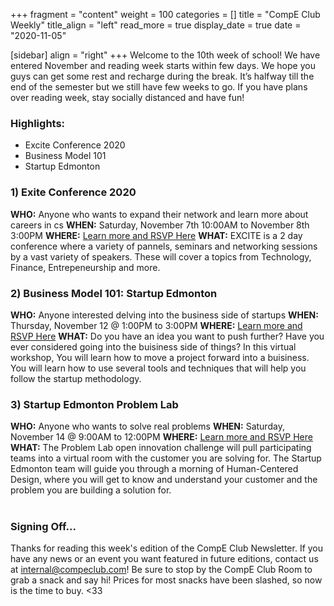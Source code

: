+++
fragment = "content"
weight = 100
categories = []
title = "CompE Club Weekly"
title_align = "left"
read_more = true
display_date = true
date = "2020-11-05"

[sidebar]
align = "right"
+++
Welcome to the 10th week of school! We have entered November and reading week starts within few days. We hope you guys can get some rest and recharge during the break. It’s halfway till the end of the semester but we still have few weeks to go. If you have plans over reading week, stay socially distanced and have fun!
<br/>

### Highlights:

* Excite Conference 2020
* Business Model 101
* Startup Edmonton
  <br/>

### 1) Exite Conference 2020

**WHO:** Anyone who wants to expand their network and learn more about careers in cs
**WHEN:**  Saturday, November 7th 10:00AM to  November 8th 3:00PM
**WHERE:** [Learn more and RSVP Here](https://hopin.to/events/excite-conference)
**WHAT:** EXCITE is a 2 day conference where a variety of pannels, seminars and networking sessions by a vast variety of speakers. These will cover a topics from Technology, Finance, Entrepeneurship and more.
<br/>

### 2) Business Model 101: Startup Edmonton

**WHO:** Anyone interested delving into the business side of startups
**WHEN:**  Thursday, November 12 @ 1:00PM to 3:00PM
**WHERE:** [Learn more and RSVP Here](https://www.startupedmonton.com/new-events/2020/11/12/business-model-101)
**WHAT:** Do you have an idea you want to push further? Have you ever considered going into the buisiness side of things? In this virtual workshop, You will learn how to move a project forward into a buisiness. You will learn how to use several tools and techniques that will help you follow the startup methodology.
<br/>

### 3) Startup Edmonton Problem Lab

**WHO:** Anyone who wants to solve real problems
**WHEN:**  Saturday, November 14 @ 9:00AM to 12:00PM
**WHERE:** [Learn more and RSVP Here](https://www.startupedmonton.com/problem-solvers?utm_campaign=Student%20Startup%20Life%20Content&utm_medium=email&_hsenc=p2ANqtz-_NlYlw74wrC-cRwboZclUEQbT51Mg2d3mlcUHQRp7hWHkLcfhVcAfN0tSx8nsQtxX66YwGzzTrJplIfv6cM9VmhTeZYQ&_hsmi=98685022&utm_content=98685022&utm_source=hs_email&hsCtaTracking=16cc8148-d752-4e17-848e-2fcfb6754caa%7Cbcbc92de-1136-481b-9b98-51e6152b8114)
**WHAT:** The Problem Lab open innovation challenge will pull participating teams into a virtual room with the customer you are solving for. The Startup Edmonton team will guide you through a morning of Human-Centered Design, where you will get to know and understand your customer and the problem you are building a solution for.\
<br/>

### Signing Off...

Thanks for reading this week's edition of the CompE Club Newsletter.  If you have any news or an event you want featured in future editions, contact us at [internal@compeclub.com](mailto:internal@compeclub.com)!  Be sure to stop by the CompE Club Room to grab a snack and say hi! Prices for most snacks have been slashed, so now is the time to buy. <33